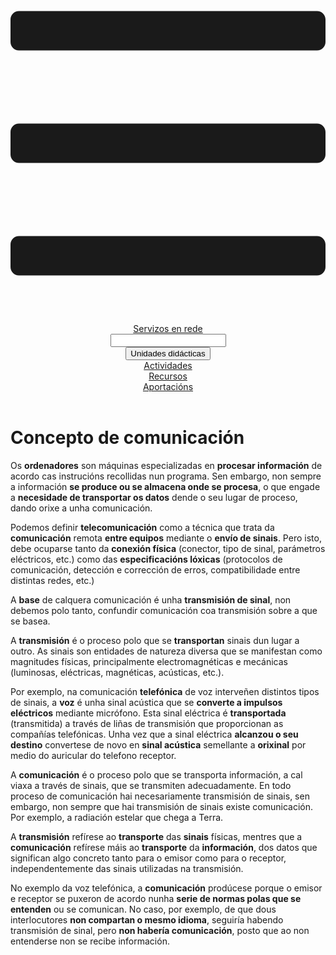  <header class="navbar"><div class="sidebar-button"><svg xmlns="http://www.w3.org/2000/svg" aria-hidden="true" role="img" viewBox="0 0 448 512" class="icon"><path fill="currentColor" d="M436 124H12c-6.627 0-12-5.373-12-12V80c0-6.627 5.373-12 12-12h424c6.627 0 12 5.373 12 12v32c0 6.627-5.373 12-12 12zm0 160H12c-6.627 0-12-5.373-12-12v-32c0-6.627 5.373-12 12-12h424c6.627 0 12 5.373 12 12v32c0 6.627-5.373 12-12 12zm0 160H12c-6.627 0-12-5.373-12-12v-32c0-6.627 5.373-12 12-12h424c6.627 0 12 5.373 12 12v32c0 6.627-5.373 12-12 12z"></path></svg></div> <a href="/servizos-en-rede/" class="home-link router-link-active"><!----> <span class="site-name">Servizos en rede</span></a> <div class="links" style=""><div class="search-box"><input aria-label="Search" autocomplete="off" spellcheck="false" value="" class="" placeholder=""> <!----></div> <nav class="nav-links can-hide"><div class="nav-item"><div class="dropdown-wrapper"><button type="button" aria-label="Unidades didácticas" class="dropdown-title"><span class="title">Unidades didácticas</span> <span class="arrow right"></span></button> <ul class="nav-dropdown" style="display:none;"><li class="dropdown-item"><!----> <a href="/servizos-en-rede/introducion/" class="nav-link">
  UD0: Introdución
</a></li><li class="dropdown-item"><!----> <a href="/servizos-en-rede/servidores-web/" class="nav-link router-link-active">
  UD1: Servidores web
</a></li><li class="dropdown-item"><!----> <a href="/servizos-en-rede/transferencia-de-ficheiros/" class="nav-link">
  UD2: Transferencia de ficheiros
</a></li><li class="dropdown-item"><!----> <a href="/servizos-en-rede/resolucion-nomes/" class="nav-link">
  UD6: Resolución de nomes
</a></li><li class="dropdown-item"><!----> <a href="/servizos-en-rede/acceso-remoto/" class="nav-link">
  UD3: Acceso remoto e administración remota
</a></li></ul></div></div><div class="nav-item"><a href="/servizos-en-rede/actividades/" class="nav-link">
  Actividades
</a></div><div class="nav-item"><a href="/servizos-en-rede/recursos/" class="nav-link">
  Recursos
</a></div><div class="nav-item"><a href="/servizos-en-rede/aportacions/" class="nav-link">
  Aportacións
</a></div> <!----></nav></div></header>

# Concepto de comunicación 


Os **ordenadores** son máquinas especializadas en **procesar información** de acordo cas instrucións recollidas nun programa. Sen embargo, non sempre a información **se produce ou se almacena onde se procesa**, o que engade a **necesidade de transportar os datos** dende o seu lugar de proceso, dando orixe a unha comunicación.

Podemos definir **telecomunicación** como a técnica que trata da **comunicación** remota **entre equipos** mediante o **envío de sinais**. Pero isto, debe ocuparse tanto da **conexión física** (conector, tipo de sinal, parámetros eléctricos, etc.) como das **especificacións lóxicas** (protocolos de comunicación, detección e corrección de erros, compatibilidade entre distintas redes, etc.)

A **base** de calquera comunicación é unha **transmisión de sinal**, non debemos polo tanto, confundir comunicación coa transmisión sobre a que se basea.

A **transmisión** é o proceso polo que se **transportan** sinais dun lugar a outro. As sinais son entidades de natureza diversa que se manifestan como magnitudes físicas, principalmente electromagnéticas e mecánicas (luminosas, eléctricas, magnéticas, acústicas, etc.).

Por exemplo, na comunicación **telefónica** de voz interveñen distintos tipos de sinais, a **voz** é unha sinal acústica que se **converte a impulsos eléctricos** mediante micrófono. Esta sinal eléctrica é **transportada** (transmitida) a través de liñas de transmisión que proporcionan as compañías telefónicas. Unha vez que a sinal eléctrica **alcanzou o seu destino** convertese de novo en **sinal acústica** semellante a **orixinal** por medio do auricular do telefono receptor.

A **comunicación** é o proceso polo que se transporta información, a cal viaxa a través de sinais, que se transmiten adecuadamente. En todo proceso de comunicación hai necesariamente transmisión de sinais, sen embargo, non sempre que hai transmisión de sinais existe comunicación. Por exemplo, a radiación estelar que chega a Terra.

A **transmisión** refírese ao **transporte** das **sinais** físicas, mentres que a **comunicación** refírese máis ao **transporte** da **información**, dos datos que significan algo concreto tanto para o emisor como para o receptor, independentemente das sinais utilizadas na transmisión.

No exemplo da voz telefónica, a **comunicación** prodúcese porque o emisor e receptor se puxeron de acordo nunha **serie de normas polas que se entenden** ou se comunican. No caso, por exemplo, de que dous interlocutores **non compartan o mesmo idioma**, seguiría habendo transmisión de sinal, pero **non habería comunicación**, posto que ao non entenderse non se recibe información.